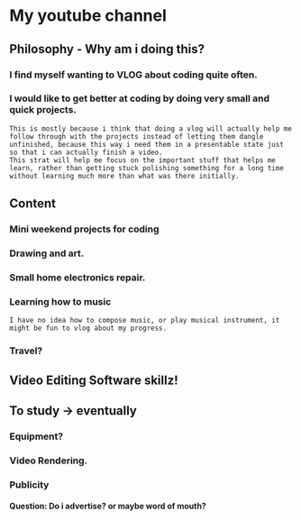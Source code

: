 # My youtube channel

## Philosophy - Why am i doing this?
### I find myself wanting to VLOG about coding quite often.
### I would like to get better at coding by doing very small and quick projects.
    This is mostly because i think that doing a vlog will actually help me follow through with the projects instead of letting them dangle unfinished, because this way i need them in a presentable state just so that i can actually finish a video.
    This strat will help me focus on the important stuff that helps me learn, rather than getting stuck polishing something for a long time without learning much more than what was there initially.

## Content
### Mini weekend projects for coding
### Drawing and art.
### Small home electronics repair.
### Learning how to music
    I have no idea how to compose music, or play musical instrument, it might be fun to vlog about my progress.
### Travel?

## Video Editing Software skillz!

## To study -> eventually
### Equipment?
### Video Rendering.
### Publicity
#### Question: Do i advertise? or maybe word of mouth?